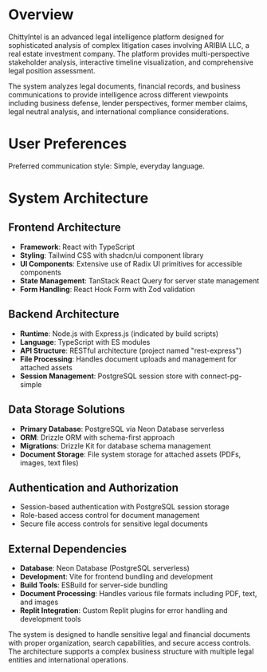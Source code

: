 # Overview

ChittyIntel is an advanced legal intelligence platform designed for sophisticated analysis of complex litigation cases involving ARIBIA LLC, a real estate investment company. The platform provides multi-perspective stakeholder analysis, interactive timeline visualization, and comprehensive legal position assessment.

The system analyzes legal documents, financial records, and business communications to provide intelligence across different viewpoints including business defense, lender perspectives, former member claims, legal neutral analysis, and international compliance considerations.

# User Preferences

Preferred communication style: Simple, everyday language.

# System Architecture

## Frontend Architecture
- **Framework**: React with TypeScript
- **Styling**: Tailwind CSS with shadcn/ui component library
- **UI Components**: Extensive use of Radix UI primitives for accessible components
- **State Management**: TanStack React Query for server state management
- **Form Handling**: React Hook Form with Zod validation

## Backend Architecture
- **Runtime**: Node.js with Express.js (indicated by build scripts)
- **Language**: TypeScript with ES modules
- **API Structure**: RESTful architecture (project named "rest-express")
- **File Processing**: Handles document uploads and management for attached assets
- **Session Management**: PostgreSQL session store with connect-pg-simple

## Data Storage Solutions
- **Primary Database**: PostgreSQL via Neon Database serverless
- **ORM**: Drizzle ORM with schema-first approach
- **Migrations**: Drizzle Kit for database schema management
- **Document Storage**: File system storage for attached assets (PDFs, images, text files)

## Authentication and Authorization
- Session-based authentication with PostgreSQL session storage
- Role-based access control for document management
- Secure file access controls for sensitive legal documents

## External Dependencies
- **Database**: Neon Database (PostgreSQL serverless)
- **Development**: Vite for frontend bundling and development
- **Build Tools**: ESBuild for server-side bundling
- **Document Processing**: Handles various file formats including PDF, text, and images
- **Replit Integration**: Custom Replit plugins for error handling and development tools

The system is designed to handle sensitive legal and financial documents with proper organization, search capabilities, and secure access controls. The architecture supports a complex business structure with multiple legal entities and international operations.